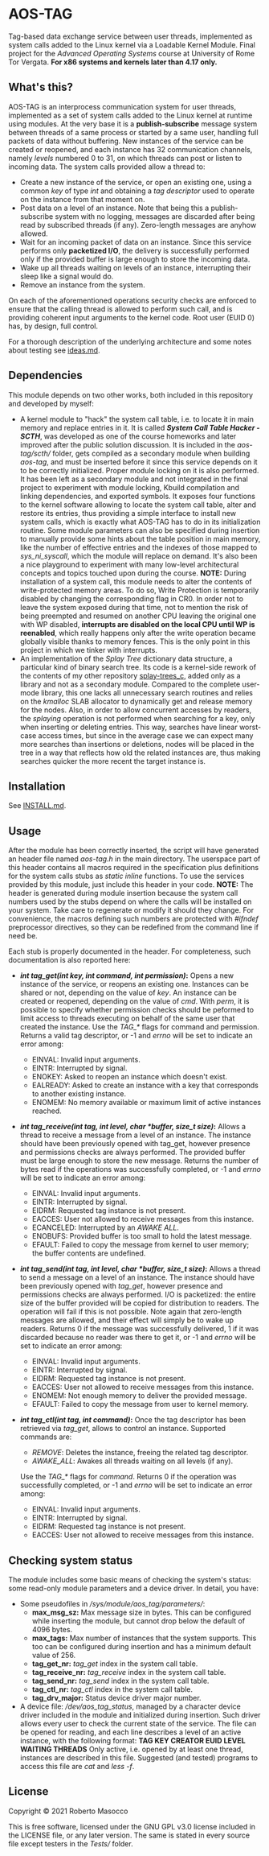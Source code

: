 # AOS-TAG

Tag-based data exchange service between user threads, implemented as system calls added to the Linux kernel via a Loadable Kernel Module.
Final project for the *Advanced Operating Systems* course at University of Rome Tor Vergata.
**For x86 systems and kernels later than 4.17 only.**

## What's this?

AOS-TAG is an interprocess communication system for user threads, implemented as a set of system calls added to the Linux kernel at runtime using modules.
At the very base it is a **publish-subscribe** message system between threads of a same process or started by a same user, handling full packets of data without buffering. New instances of the service can be created or reopened, and each instance has 32 communication channels, namely *levels* numbered 0 to 31, on which threads can post or listen to incoming data.
The system calls provided allow a thread to:

- Create a new instance of the service, or open an existing one, using a common *key* of type *int* and obtaining a *tag descriptor* used to operate on the instance from that moment on.
- Post data on a level of an instance. Note that being this a publish-subscribe system with no logging, messages are discarded after being read by subscribed threads (if any). Zero-length messages are anyhow allowed.
- Wait for an incoming packet of data on an instance. Since this service performs only **packetized I/O**, the delivery is successfully performed only if the provided buffer is large enough to store the incoming data.
- Wake up all threads waiting on levels of an instance, interrupting their sleep like a signal would do.
- Remove an instance from the system.

On each of the aforementioned operations security checks are enforced to ensure that the calling thread is allowed to perform such call, and is providing coherent input arguments to the kernel code. Root user (EUID 0) has, by design, full control.

For a thorough description of the underlying architecture and some notes about testing see [ideas.md](ideas.md).

## Dependencies

This module depends on two other works, both included in this repository and developed by myself:

- A kernel module to "hack" the system call table, i.e. to locate it in main memory and replace entries in it. It is called **_System Call Table Hacker - SCTH_**, was developed as one of the course homeworks and later improved after the public solution discussion. It is included in the *aos-tag/scth/* folder, gets compiled as a secondary module when building *aos-tag*, and must be inserted before it since this service depends on it to be correctly initialized. Proper module locking on it is also performed.
    It has been left as a secondary module and not integrated in the final project to experiment with module locking, Kbuild compilation and linking dependencies, and exported symbols. It exposes four functions to the kernel software allowing to locate the system call table, alter and restore its entries, thus providing a simple interface to install new system calls, which is exactly what AOS-TAG has to do in its initialization routine. Some module parameters can also be specified during insertion to manually provide some hints about the table position in main memory, like the number of effective entries and the indexes of those mapped to *sys_ni_syscall*, which the module will replace on demand. It's also been a nice playground to experiment with many low-level architectural concepts and topics touched upon during the course.
    **NOTE:** During installation of a system call, this module needs to alter the contents of write-protected memory areas. To do so, Write Protection is temporarily disabled by changing the corresponding flag in CR0. In order not to leave the system exposed during that time, not to mention the risk of being preempted and resumed on another CPU leaving the original one with WP disabled, **interrupts are disabled on the local CPU until WP is reenabled**, which really happens only after the write operation became globally visible thanks to memory fences. This is the only point in this project in which we tinker with interrupts.
- An implementation of the *Splay Tree* dictionary data structure, a particular kind of binary search tree. Its code is a kernel-side rework of the contents of my other repository [splay-trees_c](https://github.com/robmasocco/splay-trees_c), added only as a library and not as a secondary module. Compared to the complete user-mode library, this one lacks all unnecessary search routines and relies on the *kmalloc* SLAB allocator to dynamically get and release memory for the nodes. Also, in order to allow concurrent accesses by readers, the *splaying* operation is not performed when searching for a key, only when inserting or deleting entries. This way, searches have linear worst-case access times, but since in the average case we can expect many more searches than insertions or deletions, nodes will be placed in the tree in a way that reflects how old the related instances are, thus making searches quicker the more recent the target instance is.

## Installation

See [INSTALL.md](INSTALL.md).

## Usage

After the module has been correctly inserted, the script will have generated an header file named *aos-tag.h* in the main directory. The userspace part of this header contains all macros required in the specification plus definitions for the system calls stubs as *static inline* functions. To use the services provided by this module, just include this header in your code.
**NOTE:** The header is generated during module insertion because the system call numbers used by the stubs depend on where the calls will be installed on your system. Take care to regenerate or modify it should they change. For convenience, the macros defining such numbers are protected with *#ifndef* preprocessor directives, so they can be redefined from the command line if need be.

Each stub is properly documented in the header. For completeness, such documentation is also reported here:

- **_int tag_get(int key, int command, int permission)_:** Opens a new instance of the service, or reopens an existing one. Instances can be shared or not, depending on the value of *key*. An instance can be created or reopened, depending on the value of *cmd*. With *perm*, it is possible to specify whether permission checks should be peformed to limit access to threads executing on behalf of the same user that created the instance. Use the _TAG\_*_ flags for command and permission. Returns a valid tag descriptor, or -1 and *errno* will be set to indicate an error among:

    - EINVAL: Invalid input arguments.
    - EINTR: Interrupted by signal.
    - ENOKEY: Asked to reopen an instance which doesn't exist.
    - EALREADY: Asked to create an instance with a key that corresponds to another existing instance.
    - ENOMEM: No memory available or maximum limit of active instances reached.

- **_int tag_receive(int tag, int level, char *buffer, size_t size)_:** Allows a thread to receive a message from a level of an instance. The instance should have been previously opened with tag_get, however presence and permissions checks are always performed. The provided buffer must be large enough to store the new message. Returns the number of bytes read if the operations was successfully completed, or -1 and *errno* will be set to indicate an error among:

    - EINVAL: Invalid input arguments.
    - EINTR: Interrupted by signal.
    - EIDRM: Requested tag instance is not present.
    - EACCES: User not allowed to receive messages from this instance.
    - ECANCELED: Interrupted by an *AWAKE ALL*.
    - ENOBUFS: Provided buffer is too small to hold the latest message.
    - EFAULT: Failed to copy the message from kernel to user memory; the buffer contents are undefined.

- **_int tag_send(int tag, int level, char *buffer, size_t size)_:** Allows a thread to send a message on a level of an instance. The instance should have been previously opened with *tag_get*, however presence and permissions checks are always performed. I/O is packetized: the entire size of the buffer provided will be copied for distribution to readers. The operation will fail if this is not possible. Note again that zero-length messages are allowed, and their effect will simply be to wake up readers. Returns 0 if the message was successfully delivered, 1 if it was discarded because no reader was there to get it, or -1 and *errno* will be set to indicate an error among:

    - EINVAL: Invalid input arguments.
    - EINTR: Interrupted by signal.
    - EIDRM: Requested tag instance is not present.
    - EACCES: User not allowed to receive messages from this instance.
    - ENOMEM: Not enough memory to deliver the provided message.
    - EFAULT: Failed to copy the message from user to kernel memory.

- **_int tag_ctl(int tag, int command)_:** Once the tag descriptor has been retrieved via *tag_get*, allows to control an instance. Supported commands are:

     * *REMOVE*: Deletes the instance, freeing the related tag descriptor. 
     * *AWAKE_ALL*: Awakes all threads waiting on all levels (if any).

    Use the *TAG_\** flags for *command*. Returns 0 if the operation was successfully completed, or -1 and *errno* will be set to indicate an error among:

    - EINVAL: Invalid input arguments.
    - EINTR: Interrupted by signal.
    - EIDRM: Requested tag instance is not present.
    - EACCES: User not allowed to receive messages from this instance.

## Checking system status

The module includes some basic means of checking the system's status: some read-only module parameters and a device driver.
In detail, you have:

- Some pseudofiles in */sys/module/aos_tag/parameters/*:
    - **max_msg_sz:** Max message size in bytes. This can be configured while inserting the module, but cannot drop below the default of 4096 bytes.
    - **max_tags:** Max number of instances that the system supports. This too can be configured during insertion and has a minimum default value of 256.
    - **tag_get_nr:** *tag_get* index in the system call table.
    - **tag_receive_nr:** *tag_receive* index in the system call table.
    - **tag_send_nr:** *tag_send* index in the system call table.
    - **tag_ctl_nr:** *tag_ctl* index in the system call table.
    - **tag_drv_major:** Status device driver major number.
- A device file: */dev/aos_tag_status*, managed by a character device driver included in the module and initialized during insertion. Such driver allows every user to check the current state of the service. The file can be opened for reading, and each line describes a level of an active instance, with the following format:
    **TAG    KEY    CREATOR EUID    LEVEL    WAITING THREADS**
    Only active, i.e. opened by at least one thread, instances are described in this file.
    Suggested (and tested) programs to access this file are *cat* and *less -f*.

## License

Copyright © 2021 Roberto Masocco

This is free software, licensed under the GNU GPL v3.0 license included in the LICENSE file, or any later version.
The same is stated in every source file except testers in the *Tests/* folder.